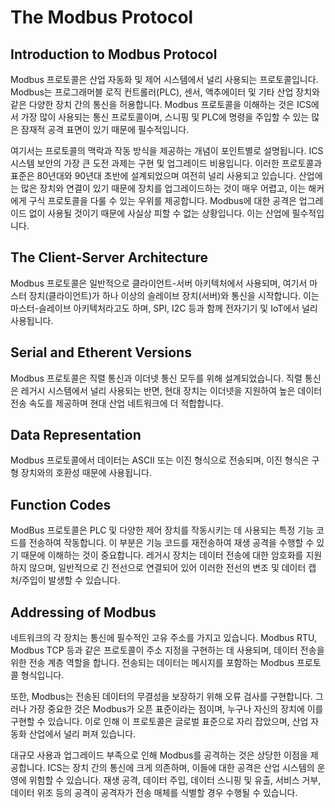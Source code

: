# The Modbus Protocol

## Introduction to Modbus Protocol

Modbus 프로토콜은 산업 자동화 및 제어 시스템에서 널리 사용되는 프로토콜입니다. Modbus는 프로그래머블 로직 컨트롤러(PLC), 센서, 액추에이터 및 기타 산업 장치와 같은 다양한 장치 간의 통신을 허용합니다. Modbus 프로토콜을 이해하는 것은 ICS에서 가장 많이 사용되는 통신 프로토콜이며, 스니핑 및 PLC에 명령을 주입할 수 있는 많은 잠재적 공격 표면이 있기 때문에 필수적입니다.

여기서는 프로토콜의 맥락과 작동 방식을 제공하는 개념이 포인트별로 설명됩니다. ICS 시스템 보안의 가장 큰 도전 과제는 구현 및 업그레이드 비용입니다. 이러한 프로토콜과 표준은 80년대와 90년대 초반에 설계되었으며 여전히 널리 사용되고 있습니다. 산업에는 많은 장치와 연결이 있기 때문에 장치를 업그레이드하는 것이 매우 어렵고, 이는 해커에게 구식 프로토콜을 다룰 수 있는 우위를 제공합니다. Modbus에 대한 공격은 업그레이드 없이 사용될 것이기 때문에 사실상 피할 수 없는 상황입니다. 이는 산업에 필수적입니다.

## The Client-Server Architecture

Modbus 프로토콜은 일반적으로 클라이언트-서버 아키텍처에서 사용되며, 여기서 마스터 장치(클라이언트)가 하나 이상의 슬레이브 장치(서버)와 통신을 시작합니다. 이는 마스터-슬레이브 아키텍처라고도 하며, SPI, I2C 등과 함께 전자기기 및 IoT에서 널리 사용됩니다.

## Serial and Etherent Versions

Modbus 프로토콜은 직렬 통신과 이더넷 통신 모두를 위해 설계되었습니다. 직렬 통신은 레거시 시스템에서 널리 사용되는 반면, 현대 장치는 이더넷을 지원하여 높은 데이터 전송 속도를 제공하며 현대 산업 네트워크에 더 적합합니다.

## Data Representation

Modbus 프로토콜에서 데이터는 ASCII 또는 이진 형식으로 전송되며, 이진 형식은 구형 장치와의 호환성 때문에 사용됩니다.

## Function Codes

ModBus 프로토콜은 PLC 및 다양한 제어 장치를 작동시키는 데 사용되는 특정 기능 코드를 전송하여 작동합니다. 이 부분은 기능 코드를 재전송하여 재생 공격을 수행할 수 있기 때문에 이해하는 것이 중요합니다. 레거시 장치는 데이터 전송에 대한 암호화를 지원하지 않으며, 일반적으로 긴 전선으로 연결되어 있어 이러한 전선의 변조 및 데이터 캡처/주입이 발생할 수 있습니다.

## Addressing of Modbus

네트워크의 각 장치는 통신에 필수적인 고유 주소를 가지고 있습니다. Modbus RTU, Modbus TCP 등과 같은 프로토콜이 주소 지정을 구현하는 데 사용되며, 데이터 전송을 위한 전송 계층 역할을 합니다. 전송되는 데이터는 메시지를 포함하는 Modbus 프로토콜 형식입니다.

또한, Modbus는 전송된 데이터의 무결성을 보장하기 위해 오류 검사를 구현합니다. 그러나 가장 중요한 것은 Modbus가 오픈 표준이라는 점이며, 누구나 자신의 장치에 이를 구현할 수 있습니다. 이로 인해 이 프로토콜은 글로벌 표준으로 자리 잡았으며, 산업 자동화 산업에서 널리 퍼져 있습니다.

대규모 사용과 업그레이드 부족으로 인해 Modbus를 공격하는 것은 상당한 이점을 제공합니다. ICS는 장치 간의 통신에 크게 의존하며, 이들에 대한 공격은 산업 시스템의 운영에 위험할 수 있습니다. 재생 공격, 데이터 주입, 데이터 스니핑 및 유출, 서비스 거부, 데이터 위조 등의 공격이 공격자가 전송 매체를 식별할 경우 수행될 수 있습니다.
